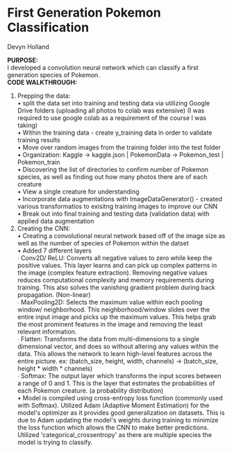 # First Generation Pokemon Classification
Devyn Holland <br />

**PURPOSE:** <br />
I developed a convolution neural network which can classify a first generation species of Pokemon. <br />
**CODE WALKTHROUGH:** <br />
1. Prepping the data: <br />
• split the data set into training and testing data via utilizing Google Drive folders (uploading all photos to colab was extensive) (I was required to use google colab as a requirement of the course I was taking) <br />
• Within the training data - create y_training data in order to validate training results <br />
• Move over random images from the training folder into the test folder <br />
• Organization: Kaggle -> kaggle.json | PokemonData -> Pokemon_test | Pokemon_train <br />
• Discovering the list of directories to confirm number of Pokemon species, as well as finding out how many photos there are of each creature <br />
• View a single creature for understanding <br />
• Incorporate data augmentations with ImageDataGenerator() - created various transformatios to exisitng training images to improve our CNN <br />
• Break out into final training and testing data (validation data) with applied data augmentation <br />
2. Creating the CNN: <br />
• Creating a convolutional neural network based off of the image size as well as the number of species of Pokemon within the datset <br />
• Added 7 different layers <br />
∙ Conv2D/ ReLU: Converts all negative values to zero while keep the positive values. This layer learns and can pick up complex patterns in the image (complex feature extraction). Removing negative values reduces computational complexity and memory requirements during training. This also solves the vanishing gradient problem during back propagation. (Non-linear) <br />
∙ MaxPooling2D: Selects the maximum value within each pooling window/ neighborhood. This neighborhood/window slides over the entire input image and picks up the maximum values. This helps grab the most prominent features in the image and removing the least relevant information. <br />
∙ Flatten: Transforms the data from multi-dimensions to a single dimensional vector, and does so without altering any values within the data. This allows the network to learn high-level features across the entire picture.
ex: (batch_size, height, width, channels) -> (batch_size, height * width * channels) <br />
∙ Softmax: The output layer which transforms the input scores between a range of 0 and 1. This is the layer that estimates the probabilities of each Pokemon creature. (a probability distribution) <br />
•  Model is compiled using cross-entropy loss function (commonly used with Softmax). Utilized Adam (Adaptive Moment Estimation) for the model's optimizer as it provides good generalization on datasets. This is due to Adam updating the model's weights during training to minimize the loss function which allows the CNN to make better predictions. Utilized 'categorical_crossentropy' as there are multiple species the model is trying to classify. <br />

